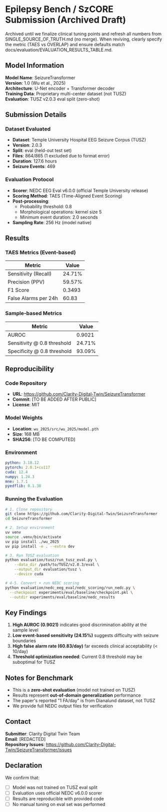 # Epilepsy Bench / SzCORE Submission (Archived Draft)

Archived until we finalize clinical tuning points and refresh all numbers from SINGLE_SOURCE_OF_TRUTH.md (no merge). When reviving, clearly specify the metric (TAES vs OVERLAP) and ensure defaults match docs/evaluation/EVALUATION_RESULTS_TABLE.md.

## Model Information

**Model Name**: SeizureTransformer  
**Version**: 1.0 (Wu et al., 2025)  
**Architecture**: U-Net encoder + Transformer decoder  
**Training Data**: Proprietary multi-center dataset (not TUSZ)  
**Evaluation**: TUSZ v2.0.3 eval split (zero-shot)  

## Submission Details

### Dataset Evaluated
- **Dataset**: Temple University Hospital EEG Seizure Corpus (TUSZ)
- **Version**: 2.0.3
- **Split**: eval (held-out test set)
- **Files**: 864/865 (1 excluded due to format error)
- **Duration**: 127.6 hours
- **Seizure Events**: 469

### Evaluation Protocol
- **Scorer**: NEDC EEG Eval v6.0.0 (official Temple University release)
- **Scoring Method**: TAES (Time-Aligned Event Scoring)
- **Post-processing**:
  - Probability threshold: 0.8
  - Morphological operations: kernel size 5
  - Minimum event duration: 2.0 seconds
- **Sampling Rate**: 256 Hz (model native)

## Results

### TAES Metrics (Event-based)
| Metric | Value |
|--------|-------|
| Sensitivity (Recall) | 24.71% |
| Precision (PPV) | 59.57% |
| F1 Score | 0.3493 |
| False Alarms per 24h | 60.83 |

### Sample-based Metrics
| Metric | Value |
|--------|-------|
| AUROC | 0.9021 |
| Sensitivity @ 0.8 threshold | 24.71% |
| Specificity @ 0.8 threshold | 93.09% |

## Reproducibility

### Code Repository
- **URL**: https://github.com/Clarity-Digital-Twin/SeizureTransformer
- **Commit**: [TO BE ADDED AFTER PUBLIC]
- **License**: MIT

### Model Weights
- **Location**: `wu_2025/src/wu_2025/model.pth`
- **Size**: 168 MB
- **SHA256**: [TO BE COMPUTED]

### Environment
```yaml
python: 3.10.12
pytorch: 2.0.1+cu117
cuda: 12.4
numpy: 1.24.3
mne: 1.7.1
pyedflib: 0.1.38
```

### Running the Evaluation
```bash
# 1. Clone repository
git clone https://github.com/Clarity-Digital-Twin/SeizureTransformer
cd SeizureTransformer

# 2. Setup environment
uv venv
source .venv/bin/activate
uv pip install ./wu_2025
uv pip install -e . --extra dev

# 3. Run TUSZ evaluation
python evaluation/tusz/run_tusz_eval.py \
    --data_dir /path/to/TUSZ/v2.0.3/eval \
    --output_dir evaluation/tusz \
    --device cuda

# 4-5. Convert + run NEDC scoring
python evaluation/nedc_eeg_eval/nedc_scoring/run_nedc.py \
  --checkpoint experiments/eval/baseline/checkpoint.pkl \
  --outdir experiments/eval/baseline/nedc_results
```

## Key Findings

1. **High AUROC (0.9021)** indicates good discrimination ability at the sample level
2. **Low event-based sensitivity (24.15%)** suggests difficulty with seizure boundaries
3. **High false alarm rate (60.83/day)** far exceeds clinical acceptability (< 10/day)
4. **Threshold optimization needed**: Current 0.8 threshold may be suboptimal for TUSZ

## Notes for Benchmark

- This is a **zero-shot evaluation** (model not trained on TUSZ)
- Results represent **out-of-domain generalization** performance
- The paper's reported "1 FA/day" is from Dianalund dataset, not TUSZ
- We provide full NEDC output files for verification

## Contact

**Submitter**: Clarity Digital Twin Team  
**Email**: [REDACTED]  
**Repository Issues**: https://github.com/Clarity-Digital-Twin/SeizureTransformer/issues

## Declaration

We confirm that:
- [ ] Model was not trained on TUSZ eval split
- [ ] Evaluation uses official NEDC v6.0.0 scorer
- [ ] Results are reproducible with provided code
- [ ] No manual tuning on eval set was performed
